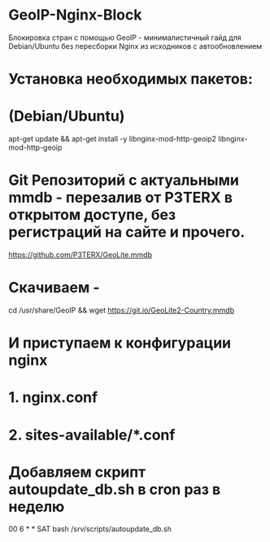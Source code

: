 # GeoIP-Nginx-Block
Блокировка стран с помощью GeoIP - минималистичный гайд для Debian/Ubuntu без пересборки Nginx из исходников с автообновлением

# Установка необходимых пакетов:
# (Debian/Ubuntu)
apt-get update && apt-get install -y libnginx-mod-http-geoip2 libnginx-mod-http-geoip

# Git Репозиторий с актуальными mmdb - перезалив от P3TERX в открытом доступе, без регистраций на сайте и прочего.
https://github.com/P3TERX/GeoLite.mmdb

# Скачиваем - 
cd /usr/share/GeoIP && wget https://git.io/GeoLite2-Country.mmdb

# И приступаем к конфигурации nginx
# 1. nginx.conf
# 2. sites-available/*.conf

# Добавляем скрипт autoupdate_db.sh в cron раз в неделю
00 6 * * SAT bash /srv/scripts/autoupdate_db.sh